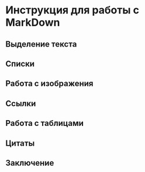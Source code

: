 # Инструкция для работы с MarkDown

## Выделение текста

## Списки

## Работа с изображения

## Ссылки

## Работа с таблицами

## Цитаты

## Заключение